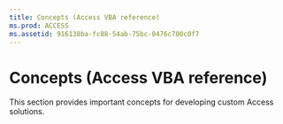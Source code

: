 ```yaml
---
title: Concepts (Access VBA reference)
ms.prod: ACCESS
ms.assetid: 916138ba-fc88-54ab-75bc-0476c700c0f7
---
```



# Concepts (Access VBA reference)

This section provides important concepts for developing custom Access solutions.


